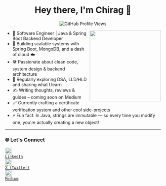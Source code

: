 <h1 align="center">Hey there, I'm Chirag 👋</h1>

<p align="center">
  <img src="https://komarev.com/ghpvc/?username=Chirag-Passi&label=Profile+Views" alt="GitHub Profile Views" />
</p>

<img align="right" src="https://media.giphy.com/media/qgQUggAC3Pfv687qPC/giphy.gif" width="230">

- 💼 Software Engineer | Java & Spring Boot Backend Developer  
- 🚀 Building scalable systems with Spring Boot, MongoDB, and a dash of cloud ☁️  
- 🛠️ Passionate about clean code, system design & backend architecture  
- 🧠 Regularly exploring DSA, LLD/HLD and sharing what I learn  
- ✍️ Writing thoughts, reviews & guides – coming soon on Medium  
- 🪄 Currently crafting a certificate verification system and other cool side-projects  
- ⚡ Fun fact: In Java, strings are immutable — so every time you modify one, you're actually creating a new object!

---

### 🌐 Let's Connect  
<code><a href="https://www.linkedin.com/in/chirag-passi/" target="_blank" title="LinkedIn Profile"><img alt="LinkedIn Logo" width="22" src="https://seeklogo.com/images/L/linkedin-icon-logo-FBADE03110-seeklogo.com.png"> LinkedIn</a></code>  
<code><a href="https://x.com/ChiragPassi" target="_blank" title="Twitter/X Profile"><img alt="Twitter Logo" width="22" src="https://seeklogo.com/images/T/twitter-2012-positive-logo-916EDF1309-seeklogo.com.png"> X (Twitter)</a></code>  
<code><a href="https://medium.com/@chirag-passi" target="_blank" title="Medium Profile"><img width="22" src="https://play-lh.googleusercontent.com/hB9t3Z-mi284_49HA3nAuhO-W5Cyhje7r2P9McdgORoVCd-0SV54c12NMQWLHnqALw"> Medium</a></code>  
